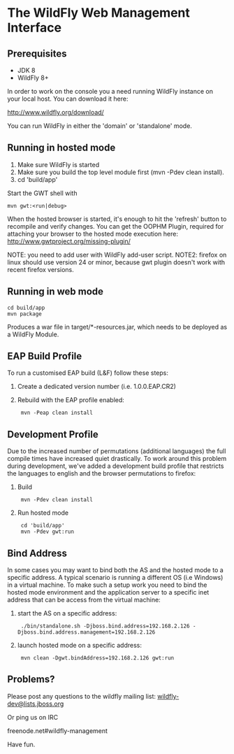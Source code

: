 # The WildFly Web Management Interface

## Prerequisites

- JDK 8
- WildFly 8+

In order to work on the console you a need running WildFly
instance on your local host. You can download it here:

<http://www.wildfly.org/download/>

You can run WildFly in either the 'domain' or 'standalone' mode.

## Running in hosted mode

1. Make sure WildFly is started
2. Make sure you build the top level module first (mvn -Pdev clean install).
3. cd 'build/app'

Start the GWT shell with

    mvn gwt:<run|debug>

When the hosted browser is started, it's enough to hit the 'refresh' button to recompile
and verify changes. You can get the OOPHM Plugin, required for attaching your browser to the
hosted mode execution here: http://www.gwtproject.org/missing-plugin/

NOTE: you need to add user with WildFly add-user script.
NOTE2: firefox on linux should use version 24 or minor, because gwt plugin doesn't work with recent firefox versions.

## Running in web mode

    cd build/app
    mvn package

Produces a war file in target/*-resources.jar, which needs to be deployed as a WildFly Module.


## EAP Build Profile

To run a customised EAP build (L&F) follow these steps:

1. Create a dedicated version number (i.e. 1.0.0.EAP.CR2)
2. Rebuild with the EAP profile enabled:

        mvn -Peap clean install

## Development Profile

Due to the increased number of permutations (additional languages) the full compile times have increased quiet drastically. To work around this problem during development, we've added a development build profile that restricts the languages to english and the browser permutations to firefox:

1. Build

        mvn -Pdev clean install

2. Run hosted mode

        cd 'build/app'
        mvn -Pdev gwt:run


## Bind Address

In some cases you may want to bind both the AS and the hosted mode to a specific address. A typical scenario is running a different OS (i.e Windows) in a virtual machine. To make such a setup work you need to bind the hosted mode environment and the application server to a specific inet address that can be access from the virtual machine:

1. start the AS on a specific address:

        ./bin/standalone.sh -Djboss.bind.address=192.168.2.126 -Djboss.bind.address.management=192.168.2.126

2. launch hosted mode on a specific address:

        mvn clean -Dgwt.bindAddress=192.168.2.126 gwt:run

## Problems?

Please post any questions to the wildfly mailing list:
wildfly-dev@lists.jboss.org

Or ping us on IRC

freenode.net#wildfly-management

Have fun.
